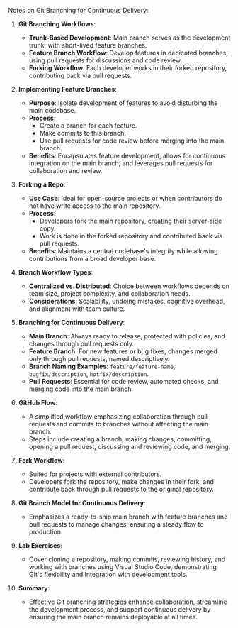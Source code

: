 Notes on Git Branching for Continuous Delivery:

1. **Git Branching Workflows**:
   - **Trunk-Based Development**: Main branch serves as the development trunk, with short-lived feature branches.
   - **Feature Branch Workflow**: Develop features in dedicated branches, using pull requests for discussions and code review.
   - **Forking Workflow**: Each developer works in their forked repository, contributing back via pull requests.

2. **Implementing Feature Branches**:
   - **Purpose**: Isolate development of features to avoid disturbing the main codebase.
   - **Process**: 
     - Create a branch for each feature.
     - Make commits to this branch.
     - Use pull requests for code review before merging into the main branch.
   - **Benefits**: Encapsulates feature development, allows for continuous integration on the main branch, and leverages pull requests for collaboration and review.

3. **Forking a Repo**:
   - **Use Case**: Ideal for open-source projects or when contributors do not have write access to the main repository.
   - **Process**:
     - Developers fork the main repository, creating their server-side copy.
     - Work is done in the forked repository and contributed back via pull requests.
   - **Benefits**: Maintains a central codebase's integrity while allowing contributions from a broad developer base.

4. **Branch Workflow Types**:
   - **Centralized vs. Distributed**: Choice between workflows depends on team size, project complexity, and collaboration needs.
   - **Considerations**: Scalability, undoing mistakes, cognitive overhead, and alignment with team culture.

5. **Branching for Continuous Delivery**:
   - **Main Branch**: Always ready to release, protected with policies, and changes through pull requests only.
   - **Feature Branch**: For new features or bug fixes, changes merged only through pull requests, named descriptively.
   - **Branch Naming Examples**: `feature/feature-name`, `bugfix/description`, `hotfix/description`.
   - **Pull Requests**: Essential for code review, automated checks, and merging code into the main branch.

6. **GitHub Flow**:
   - A simplified workflow emphasizing collaboration through pull requests and commits to branches without affecting the main branch.
   - Steps include creating a branch, making changes, committing, opening a pull request, discussing and reviewing code, and merging.

7. **Fork Workflow**:
   - Suited for projects with external contributors.
   - Developers fork the repository, make changes in their fork, and contribute back through pull requests to the original repository.

8. **Git Branch Model for Continuous Delivery**:
   - Emphasizes a ready-to-ship main branch with feature branches and pull requests to manage changes, ensuring a steady flow to production.

9. **Lab Exercises**:
   - Cover cloning a repository, making commits, reviewing history, and working with branches using Visual Studio Code, demonstrating Git's flexibility and integration with development tools.

10. **Summary**:
    - Effective Git branching strategies enhance collaboration, streamline the development process, and support continuous delivery by ensuring the main branch remains deployable at all times.
